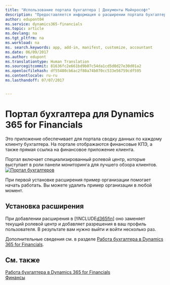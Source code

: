 ```yaml
---
title: "Использование портала бухгалтера | Документы Майкрософт"
description: "Предоставляется информация о расширении портала бухгалтера."
author: edupont04
ms.service: dynamics365-financials
ms.topic: article
ms.devlang: na
ms.tgt_pltfrm: na
ms.workload: na
ms. search.keywords: app, add-in, manifest, customize, accountant
ms.date: 06/09/2017
ms.author: edupont
ms.translationtype: Human Translation
ms.sourcegitcommit: 81636fc2e661bd9b07c54da1cd5d0d27e30d01a2
ms.openlocfilehash: df55480cb6ac2f80a74b070cc533e56759cdf595
ms.contentlocale: ru-ru
ms.lasthandoff: 07/07/2017


---
```

# <a name="accountant-portal-for-dynamics-365-for-financials"></a>Портал бухгалтера для Dynamics 365 for Financials
Это приложение обеспечивает для портала сводку данных по каждому клиенту бухгалтера. На портале отображаются финансовые КПЭ, а также прямая ссылка на финансовое приложение клиента.  

Портал включает специализированный ролевой центр, которые выступает в роли панели мониторинга для лучшего обзора клиентов.  
[![Портал бухгалтеров](./media/ui-extensions-accportal/accountant-portal.png)](https://go.microsoft.com/fwlink/?linkid=851257)

При первой установке расширения пример организации помогает начать работать. Вы можете удалить пример организации в любой момент.  

## <a name="installing-the-extension"></a>Установка расширения
При добавлении расширения в [!INCLUDE[d365fin](includes/d365fin_md.md)] оно заменяет текущий ролевой центр и добавляет разрешения в ваш профиль пользователя. В результате вам нужно выйти и войти несколько раз.  

Дополнительные сведения см. в разделе [Работа бухгалтера в Dynamics 365 for Financials](finance-accounting.md).  

## <a name="see-also"></a>См. также
[Работа бухгалтера в Dynamics 365 for Financials](finance-accounting.md)  
[Финансы](finance.md)  

